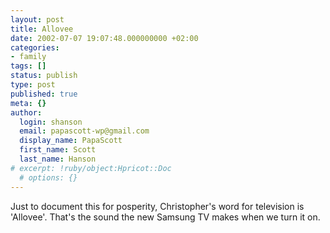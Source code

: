 ```yaml
---
layout: post
title: Allovee
date: 2002-07-07 19:07:48.000000000 +02:00
categories:
- family
tags: []
status: publish
type: post
published: true
meta: {}
author:
  login: shanson
  email: papascott-wp@gmail.com
  display_name: PapaScott
  first_name: Scott
  last_name: Hanson
# excerpt: !ruby/object:Hpricot::Doc
  # options: {}
---
```

<p>Just to document this for posperity, Christopher's word for television is 'Allovee'. That's the sound the new Samsung TV makes when we turn it on.</p>
